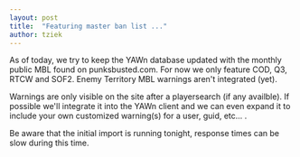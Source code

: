 ```yaml
---
layout: post
title:  "Featuring master ban list ..."
author: tziek
---
```


As of today, we try to keep the YAWn database updated with the monthly public MBL found on punksbusted.com. 
For now we only feature COD, Q3, RTCW and SOF2. Enemy Territory MBL warnings aren't integrated (yet). 

Warnings are only visible on the site after a playersearch (if any availble). If possible we'll integrate it into the YAWn client and we can even expand it to include your own customized warning(s) for a user, guid, etc... . 

Be aware that the initial import is running tonight, response times can be slow during this time.